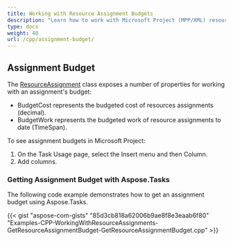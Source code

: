 ```yaml
---
title: Working with Resource Assignment Budgets
description: "Learn how to work with Microsoft Project (MPP/XML) resource assignment budgets using Aspose.Tasks for C++."
type: docs
weight: 40
url: /cpp/assignment-budget/
---
```


## **Assignment Budget**
The [ResourceAssignment](https://apireference.aspose.com/tasks/cpp/class/aspose.tasks.resource_assignment) class exposes a number of properties for working with an assignment's budget:

- BudgetCost represents the budgeted cost of resources assignments (decimal).
- BudgetWork represents the budgeted work of resource assignments to date (TimeSpan).

To see assignment budgets in Microsoft Project:

1. On the Task Usage page, select the Insert menu and then Column.
2. Add columns.

### **Getting Assignment Budget with Aspose.Tasks**
The following code example demonstrates how to get an assignment budget using Aspose.Tasks.

{{< gist "aspose-com-gists" "85d3cb818a62006b9ae8f8e3eaab6f80" "Examples-CPP-WorkingWithResourceAssignments-GetResourceAssignmentBudget-GetResourceAssignmentBudget.cpp" >}}
